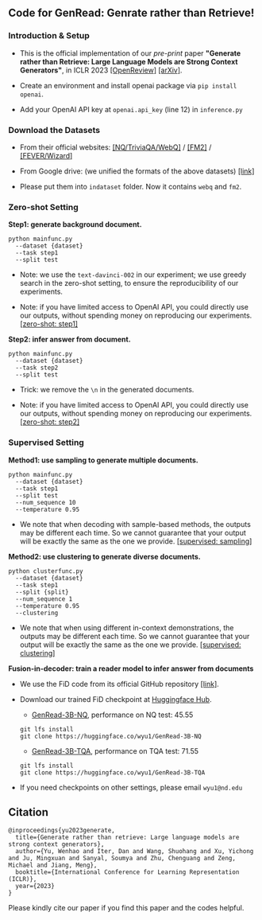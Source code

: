 ## Code for GenRead: Genrate rather than Retrieve!

### Introduction & Setup

- This is the official implementation of our *pre-print* paper **"Generate rather than Retrieve: Large Language Models are Strong Context Generators"**, in ICLR 2023 [\[OpenReview\]](https://openreview.net/forum?id=fB0hRu9GZUS) [\[arXiv\]](https://arxiv.org/abs/2209.10063).

- Create an environment and install openai package via `pip install openai`.

- Add your OpenAI API key at `openai.api_key` (line 12) in `inference.py`

### Download the Datasets

- From their official websites: [\[NQ/TriviaQA/WebQ\]](https://github.com/facebookresearch/DPR) / [\[FM2\]](https://github.com/google-research/fool-me-twice) / [\[FEVER/Wizard\]](https://github.com/facebookresearch/KILT)

- From Google drive: (we unified the formats of the above datasets) [\[link\]](https://drive.google.com/drive/folders/1lFFTklW_0HuR53hLpFdLClgfSAhXn_2f?usp=sharing)

- Please put them into `indataset` folder. Now it contains `webq` and `fm2`.

### Zero-shot Setting 

**Step1: generate background document.**

```
python mainfunc.py 
  --dataset {dataset} 
  --task step1 
  --split test
```

- Note: we use the `text-davinci-002` in our experiment; we use greedy search in the zero-shot setting, to ensure the reproducibility of our experiments. 

- Note: if you have limited access to OpenAI API, you could directly use our outputs, without spending money on reproducing our experiments. [\[zero-shot: step1\]](https://drive.google.com/drive/folders/1u7VUOX2l86g4JkMPxPZ1vhMW8O7mwRZw?usp=sharing)

**Step2: infer answer from document.**

```
python mainfunc.py 
  --dataset {dataset} 
  --task step2 
  --split test
```

- Trick: we remove the `\n` in the generated documents. 

- Note: if you have limited access to OpenAI API, you could directly use our outputs, without spending money on reproducing our experiments. [\[zero-shot: step2\]](https://drive.google.com/drive/folders/1s5chlju2Nzh4IqH1I49m73mwlnVL2318?usp=sharing)


### Supervised Setting 

**Method1: use sampling to generate multiple documents.**

```
python mainfunc.py 
  --dataset {dataset} 
  --task step1 
  --split test 
  --num_sequence 10 
  --temperature 0.95
```

- We note that when decoding with sample-based methods, the outputs may be different each time. So we cannot guarantee that your output will be exactly the same as the one we provide. [\[supervised: sampling\]](https://drive.google.com/drive/folders/1ZHmbodWMx1WOyyPFe60_vI6rF3piFAxg?usp=sharing)

**Method2: use clustering to generate diverse documents.**

```
python clusterfunc.py 
  --dataset {dataset} 
  --task step1 
  --split {split} 
  --num_sequence 1 
  --temperature 0.95 
  --clustering
```

- We note that when using different in-context demonstrations, the outputs may be different each time. So we cannot guarantee that your output will be exactly the same as the one we provide. [\[supervised: clustering\]](https://drive.google.com/drive/folders/1DNjTTOLKi24wohJKu1Z-v6b4izfymlLu?usp=sharingg)


**Fusion-in-decoder: train a reader model to infer answer from documents**

- We use the FiD code from its official GitHub repository [\[link\]](https://github.com/facebookresearch/FiD).

- Download our trained FiD checkpoint at [Huggingface Hub](https://huggingface.co/models). 

  - [GenRead-3B-NQ](https://huggingface.co/wyu1/GenRead-3B-NQ), performance on NQ test: 45.55
  ```
  git lfs install
  git clone https://huggingface.co/wyu1/GenRead-3B-NQ
  ```

  - [GenRead-3B-TQA](https://huggingface.co/wyu1/GenRead-3B-TQA), performance on TQA test: 71.55
  ```
  git lfs install
  git clone https://huggingface.co/wyu1/GenRead-3B-TQA
  ```

- If you need checkpoints on other settings, please email `wyu1@nd.edu`

## Citation

```
@inproceedings{yu2023generate,
  title={Generate rather than retrieve: Large language models are strong context generators},
  author={Yu, Wenhao and Iter, Dan and Wang, Shuohang and Xu, Yichong and Ju, Mingxuan and Sanyal, Soumya and Zhu, Chenguang and Zeng, Michael and Jiang, Meng},
  booktitle={International Conference for Learning Representation (ICLR)},
  year={2023}
}
```

Please kindly cite our paper if you find this paper and the codes helpful.
